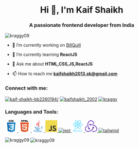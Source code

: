 <h1 align="center">Hi 👋, I'm Kaif Shaikh</h1>
<h3 align="center">A passionate frontend developer from India</h3>

<p align="left"> <img src="https://komarev.com/ghpvc/?username=kraggy09&label=Profile%20views&color=0e75b6&style=flat" alt="kraggy09" /> </p>

- 🔭 I’m currently working on [BillQuill](https://github.com/kraggy09/bill-quill)

- 🌱 I’m currently learning **ReactJS**

- 💬 Ask me about **HTML,CSS,JS,ReactJS**

- 📫 How to reach me **kaifshaikh2013.sk@gmail.com**

<h3 align="left">Connect with me:</h3>
<p align="left">
<a href="https://linkedin.com/in/kaif-shaikh-bb2260194/" target="blank"><img align="center" src="https://raw.githubusercontent.com/rahuldkjain/github-profile-readme-generator/master/src/images/icons/Social/linked-in-alt.svg" alt="kaif-shaikh-bb2260194/" height="30" width="40" /></a>
<a href="https://instagram.com/kaifshaikh_2002" target="blank"><img align="center" src="https://raw.githubusercontent.com/rahuldkjain/github-profile-readme-generator/master/src/images/icons/Social/instagram.svg" alt="kaifshaikh_2002" height="30" width="40" /></a>
<a href="https://www.leetcode.com/kraggy" target="blank"><img align="center" src="https://raw.githubusercontent.com/rahuldkjain/github-profile-readme-generator/master/src/images/icons/Social/leet-code.svg" alt="kraggy" height="30" width="40" /></a>
</p>

<h3 align="left">Languages and Tools:</h3>
<p align="left"> <a href="https://www.w3schools.com/css/" target="_blank" rel="noreferrer"> <img src="https://raw.githubusercontent.com/devicons/devicon/master/icons/css3/css3-original-wordmark.svg" alt="css3" width="40" height="40"/> </a> <a href="https://www.w3.org/html/" target="_blank" rel="noreferrer"> <img src="https://raw.githubusercontent.com/devicons/devicon/master/icons/html5/html5-original-wordmark.svg" alt="html5" width="40" height="40"/> </a> <a href="https://www.java.com" target="_blank" rel="noreferrer"> <img src="https://raw.githubusercontent.com/devicons/devicon/master/icons/java/java-original.svg" alt="java" width="40" height="40"/> </a> <a href="https://developer.mozilla.org/en-US/docs/Web/JavaScript" target="_blank" rel="noreferrer"> <img src="https://raw.githubusercontent.com/devicons/devicon/master/icons/javascript/javascript-original.svg" alt="javascript" width="40" height="40"/> </a> <a href="https://jestjs.io" target="_blank" rel="noreferrer"> <img src="https://www.vectorlogo.zone/logos/jestjsio/jestjsio-icon.svg" alt="jest" width="40" height="40"/> </a> <a href="https://reactjs.org/" target="_blank" rel="noreferrer"> <img src="https://raw.githubusercontent.com/devicons/devicon/master/icons/react/react-original-wordmark.svg" alt="react" width="40" height="40"/> </a> <a href="https://redux.js.org" target="_blank" rel="noreferrer"> <img src="https://raw.githubusercontent.com/devicons/devicon/master/icons/redux/redux-original.svg" alt="redux" width="40" height="40"/> </a> <a href="https://tailwindcss.com/" target="_blank" rel="noreferrer"> <img src="https://www.vectorlogo.zone/logos/tailwindcss/tailwindcss-icon.svg" alt="tailwind" width="40" height="40"/> </a> </p>

<p><img align="left" src="https://github-readme-stats.vercel.app/api/top-langs?username=kraggy09&show_icons=true&locale=en&layout=compact" alt="kraggy09" /></p>

<p>&nbsp;<img align="center" src="https://github-readme-stats.vercel.app/api?username=kraggy09&show_icons=true&locale=en" alt="kraggy09" /></p>
